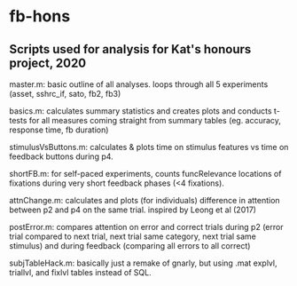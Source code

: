 # fb-hons
## Scripts used for analysis for Kat's honours project, 2020



master.m: basic outline of all analyses. loops through all 5 experiments (asset, sshrc_if, sato, fb2, fb3)

basics.m: calculates summary statistics and creates plots and conducts t-tests for all measures coming straight from summary tables (eg. accuracy, response time, fb duration)

stimulusVsButtons.m: calculates & plots time on stimulus features vs time on feedback buttons during p4.

shortFB.m: for self-paced experiments, counts funcRelevance locations of fixations during very short feedback phases (<4 fixations).

attnChange.m: calculates and plots (for individuals) difference in attention between p2 and p4 on the same trial. inspired by Leong et al (2017)

postError.m: compares attention on error and correct trials during p2 (error trial compared to next trial, next trial same category, next trial same stimulus) and during feedback (comparing all errors to all correct)

subjTableHack.m: basically just a remake of gnarly, but using .mat explvl, triallvl, and fixlvl tables instead of SQL. 
